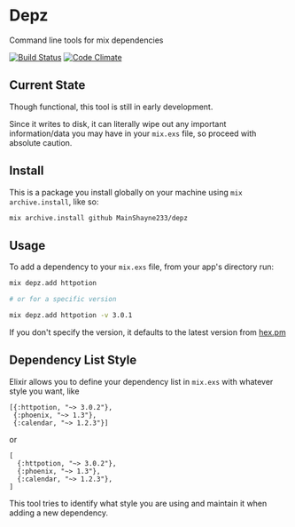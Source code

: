 # Depz

Command line tools for mix dependencies

[![Build Status](https://travis-ci.org/MainShayne233/depz.svg?branch=master)](https://travis-ci.org/MainShayne233/depz)
[![Code Climate](https://codeclimate.com/github/MainShayne233/depz/badges/gpa.svg)](https://codeclimate.com/github/MainShayne233/depz)


## Current State

Though functional, this tool is still in early development.

Since it writes to disk, it can literally wipe out any important information/data
you may have in your `mix.exs` file, so proceed with absolute caution.


## Install

This is a package you install globally on your machine using `mix archive.install`, like so:

```bash
mix archive.install github MainShayne233/depz
```

## Usage

To add a dependency to your `mix.exs` file, from your app's directory run:

```bash
mix depz.add httpotion

# or for a specific version

mix depz.add httpotion -v 3.0.1
```

If you don't specify the version, it defaults to the latest version from [hex.pm](https://hex.pm)

## Dependency List Style

Elixir allows you to define your dependency list in `mix.exs` with whatever style you want, like
```
[{:httpotion, "~> 3.0.2"},
 {:phoenix, "~> 1.3"},
 {:calendar, "~> 1.2.3"}]
```

or

```
[
  {:httpotion, "~> 3.0.2"},
  {:phoenix, "~> 1.3"},
  {:calendar, "~> 1.2.3"},
]
```

This tool tries to identify what style you are using and maintain it when adding a new dependency.
